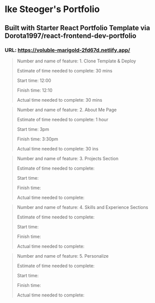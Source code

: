 # Ike Steoger's Portfolio

## Built with Starter React Portfolio Template via Dorota1997/react-frontend-dev-portfolio

### URL: <https://voluble-marigold-2fd67d.netlify.app/>

>Number and name of feature: 1. Clone Template & Deploy
>
>Estimate of time needed to complete: 30 mins
>
>Start time: 12:00
>
>Finish time: 12:10
>
>Actual time needed to complete: 30 mins

>Number and name of feature: 2. About Me Page
>
>Estimate of time needed to complete: 1 hour
>
>Start time: 3pm
>
>Finish time: 3:30pm
>
>Actual time needed to complete: 30 ins

>Number and name of feature: 3. Projects Section
>
>Estimate of time needed to complete: 
>
>Start time: 
>
>Finish time: 
>
>Actual time needed to complete: 

>Number and name of feature: 4. Skills and Experience Sections
>
>Estimate of time needed to complete: 
>
>Start time: 
>
>Finish time: 
>
>Actual time needed to complete: 

>Number and name of feature: 5. Personalize
>
>Estimate of time needed to complete: 
>
>Start time: 
>
>Finish time: 
>
>Actual time needed to complete: 
